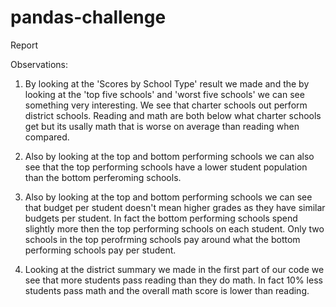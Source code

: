 # pandas-challenge

Report

Observations:

1. By looking at the 'Scores by School Type' result we made and the by looking at the 'top five schools' and 'worst five schools' we can see something very interesting. We see that charter schools out perform district schools. Reading and math are both below what charter schools get but its usally math that is worse on average than reading when compared. 

2. Also by looking at the top and bottom performing schools we can also see that the top performing schools have a lower student population than the bottom perferoming schools.

3. Also by looking at the top and bottom performing schools we can see that budget per student doesn't mean higher grades as they have similar budgets per student. In fact the bottom performing schools spend slightly more then the top performing schools on each student. Only two schools in the top perofrming schools pay around what the bottom performing schools pay per student.

4. Looking at the district summary we made in the first part of our code we see that more students pass reading than they do math. In fact 10% less students pass math and the overall math score is lower than reading.